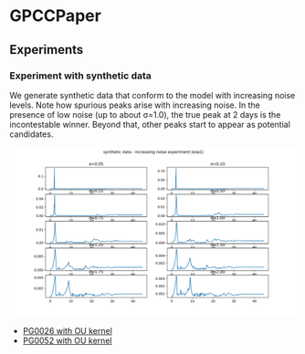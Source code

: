 # GPCCPaper


## Experiments

### Experiment with synthetic data

We generate synthetic data  that conform to the model with increasing noise levels. Note how spurious peaks arise with increasing noise. In the presence of low noise (up to about σ=1.0), the true peak at 2 days is the incontestable winner. Beyond that, other peaks start to appear as potential candidates.

![exp1](plots/Synthetic/exp1_results.svg)


- [PG0026 with OU kernel](https://rawcdn.githack.com/HITS-AIN/GPCCPaper/3adba2f89536eb38ca4dd19119aca6873a80fcd9/plots/PG/pg0026delays.html)
- [PG0052 with OU kernel](https://rawcdn.githack.com/HITS-AIN/GPCCPaper/bd05889026e6c37bf2676056106335e4a54c6edd/plots/PG/pg0052delays.html)
